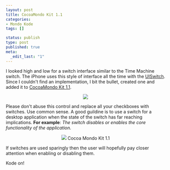 ```yaml
--- 
layout: post
title: CocoaMondo Kit 1.1
categories: 
- Mondo Kode
tags: []

status: publish
type: post
published: true
meta: 
  _edit_last: "1"
---
```

I looked high and low for a switch interface similar to the Time Machine switch.  The iPhone uses this style of interface all the time with the <a href="http://developer.apple.com/iphone/library/documentation/UIKit/Reference/UISwitch_Class/Reference/Reference.html">UISwitch</a>.  Since I couldn't find an implementation, I bit the bullet, created one and added it to <a href="http://mcormier.github.com/CocoaMondoKit/">CocoaMondo Kit 1.1</a>.

<center><img src="http://mcormier.github.com/CocoaMondoKit/images/switch.jpg"></center>

Please don't abuse this control and replace all your checkboxes with switches.  Use common sense.  A good guildine is to use a switch for a desktop application when the state of the switch has far reaching implications.  <strong>For example</strong>: <em>The switch disables or enables the core functionality of the application.</em>

<center>
<a href="http://mcormier.github.com/CocoaMondoKit/release/CocoaMondoKit_1.1.zip"  ><img src="http://mcormier.github.com/CocoaMondoKit/images/zip.png" border=0></a>
Cocoa Mondo Kit 1.1</center>

If switches are used sparingly then the user will hopefully pay closer attention when enabling or disabling them.

Kode on!
